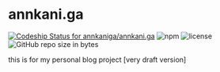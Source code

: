 # annkani.ga

[ ![Codeship Status for annkaniga/annkani.ga](https://app.codeship.com/projects/0fa289c0-1a27-0136-f7b5-06b81823cdbd/status?branch=master)](https://app.codeship.com/projects/284217)
![npm](https://img.shields.io/npm/v/npm.svg)
![license](https://img.shields.io/github/license/mashape/apistatus.svg)
![GitHub repo size in bytes](https://img.shields.io/github/repo-size/badges/shields.svg)

this is for my personal blog project
[very draft version]
